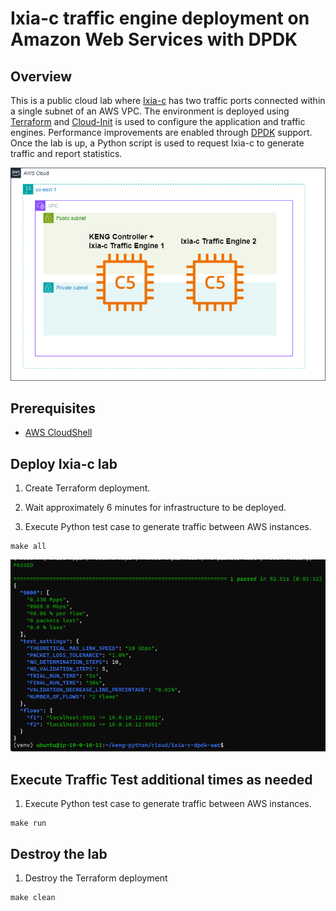 # Ixia-c traffic engine deployment on Amazon Web Services with DPDK

## Overview
This is a public cloud lab where [Ixia-c](https://github.com/open-traffic-generator/ixia-c) has two traffic ports connected within a single subnet of an AWS VPC.
The environment is deployed using [Terraform](https://www.terraform.io/) and [Cloud-Init](https://cloud-init.io/) is used to configure the application and traffic engines.
Performance improvements are enabled through [DPDK](https://www.dpdk.org/) support.
Once the lab is up, a Python script is used to request Ixia-c to generate traffic and report statistics.

![Diagram](./images/diagram.png)

## Prerequisites

* [AWS CloudShell](https://docs.aws.amazon.com/cloudshell/latest/userguide/welcome.html)

## Deploy Ixia-c lab

1. Create Terraform deployment.

2. Wait approximately 6 minutes for infrastructure to be deployed.

3. Execute Python test case to generate traffic between AWS instances.

```
make all
```

![Results](./images/results.png)

## Execute Traffic Test additional times as needed

1. Execute Python test case to generate traffic between AWS instances.

```
make run
```

## Destroy the lab

1. Destroy the Terraform deployment

```
make clean
```